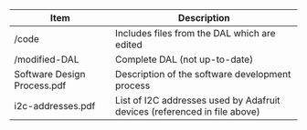 Item | Description
--- | --- 
/code | Includes files from the DAL which are edited 
/modified-DAL | Complete DAL (not up-to-date) 
Software Design Process.pdf | Description of the software development process 
i2c-addresses.pdf | List of I2C addresses used by Adafruit devices (referenced in file above) 

